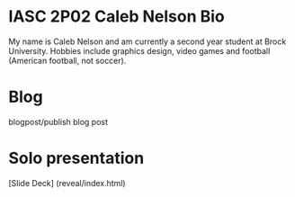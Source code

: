 # IASC 2P02 Caleb Nelson Bio
My name is Caleb Nelson and am currently a second year student at Brock University. Hobbies include graphics design, video games and football (American football, not soccer).

# Blog
blogpost/publish blog post

# Solo presentation
[Slide Deck] (reveal/index.html)
